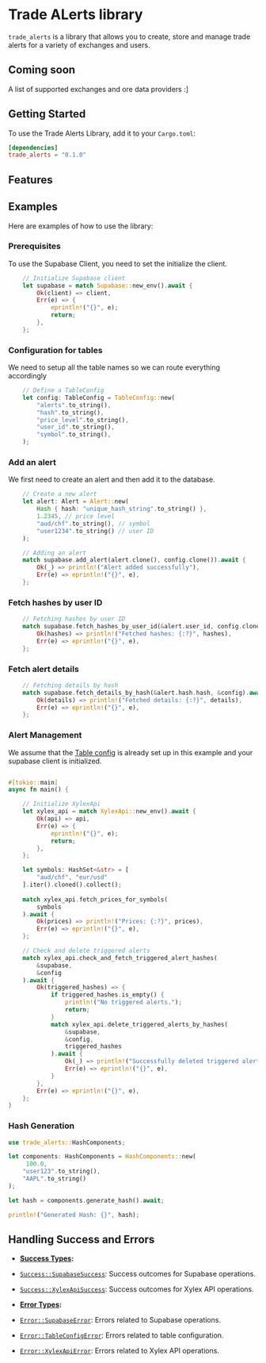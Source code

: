 # Trade ALerts library

`trade_alerts` is a library that allows you to create, store and manage trade alerts for a variety of exchanges and users.

## Coming soon
A list of supported exchanges and ore data providers :]


## Getting Started

To use the Trade Alerts Library, add it to your `Cargo.toml`:

```toml
[dependencies]
trade_alerts = "0.1.0"
```
## Features


## Examples

Here are examples of how to use the library:

 ### Prerequisites
 To use the Supabase Client, you need to set the initialize the client.
 ```rust
     // Initialize Supabase client
     let supabase = match Supabase::new_env().await {
         Ok(client) => client,
         Err(e) => {
             eprintln!("{}", e);
             return;
         },
     };
 ```
 
 
 ### Configuration for tables
 We need to setup all the table names so we can route everything accordingly
 ```rust
     // Define a TableConfig
     let config: TableConfig = TableConfig::new(
         "alerts".to_string(),
         "hash".to_string(),
         "price_level".to_string(),
         "user_id".to_string(),
         "symbol".to_string(),
     );
 ```
 ### Add an alert
 We first need to create an alert and then add it to the database.
 ```rust
     // Create a new alert
     let alert: Alert = Alert::new(
         Hash { hash: "unique_hash_string".to_string() },
         1.2345, // price level
         "aud/chf".to_string(), // symbol
         "user1234".to_string() // user ID
     );
 
     // Adding an alert
     match supabase.add_alert(alert.clone(), config.clone()).await {
         Ok(_) => println!("Alert added successfully"),
         Err(e) => eprintln!("{}", e),
     };
 ```
 ### Fetch hashes by user ID
 ```rust
     // Fetching hashes by user ID
     match supabase.fetch_hashes_by_user_id(&alert.user_id, config.clone()).await {
         Ok(hashes) => println!("Fetched hashes: {:?}", hashes),
         Err(e) => eprintln!("{}", e),
     };
 ```
 ### Fetch alert details
 ```rust
     // Fetching details by hash
     match supabase.fetch_details_by_hash(&alert.hash.hash, &config).await {
         Ok(details) => println!("Fetched details: {:?}", details),
         Err(e) => eprintln!("{}", e),
     }; 
 ```
 
 
 
 ### Alert Management
 We assume that the [Table config](#configuration-for-tables) is already set up in this example and your supabase client is initialized.
 
 ```rust
 
 #[tokio::main]
 async fn main() {
 
     // Initialize XylexApi
     let xylex_api = match XylexApi::new_env().await {
         Ok(api) => api,
         Err(e) => {
             eprintln!("{}", e);
             return;
         },
     };
 
     let symbols: HashSet<&str> = [
         "aud/chf", "eur/usd"
     ].iter().cloned().collect();
     
     match xylex_api.fetch_prices_for_symbols(
         symbols
     ).await {
         Ok(prices) => println!("Prices: {:?}", prices),
         Err(e) => eprintln!("{}", e),
     };
 
     // Check and delete triggered alerts
     match xylex_api.check_and_fetch_triggered_alert_hashes(
         &supabase,
         &config
     ).await {
         Ok(triggered_hashes) => {
             if triggered_hashes.is_empty() {
                 println!("No triggered alerts.");
                 return;
             }
             match xylex_api.delete_triggered_alerts_by_hashes(
                 &supabase,
                 &config,
                 triggered_hashes
             ).await {
                 Ok(_) => println!("Successfully deleted triggered alerts"),
                 Err(e) => eprintln!("{}", e),
             }
         },
         Err(e) => eprintln!("{}", e),
     };
 }
 ```
 
 ### Hash Generation
 ```rust
 use trade_alerts::HashComponents; 
 
 let components: HashComponents = HashComponents::new(
      100.0, 
     "user123".to_string(), 
     "AAPL".to_string()
 );
 
 let hash = components.generate_hash().await;
 
 println!("Generated Hash: {}", hash);
 ```

## Handling Success and Errors

- **[Success Types](success/index.html):**
- [`Success::SupabaseSuccess`](success/index.html#supabasesuccess): Success outcomes for Supabase operations.
- [`Success::XylexApiSuccess`](success/index.html#xylexapisuccess): Success outcomes for Xylex API operations.



- **[Error Types](error/index.html):**
- [`Error::SupabaseError`](errors/index.html#supabaseerror): Errors related to Supabase operations.
- [`Error::TableConfigError`](errors/index.html#tableconfigerror): Errors related to table configuration.
- [`Error::XylexApiError`](errors/index.html#xylexapierror): Errors related to Xylex API operations.
